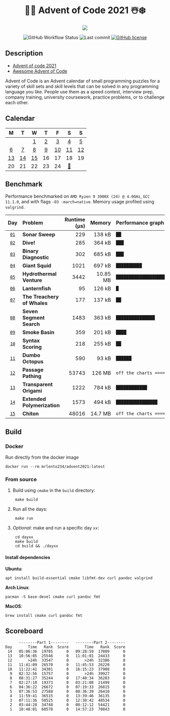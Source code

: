<div align="center">

# 🎅🎄 Advent of Code 2021 ☃️❄️
 

![](https://img.shields.io/badge/stars%20⭐-30-gold.svg)

![GitHub Workflow Status](https://img.shields.io/github/workflow/status/lento234/advent2021/CMake)
![Last commit](https://img.shields.io/github/last-commit/lento234/advent2021)
[![GitHub license](https://img.shields.io/github/license/lento234/advent2021?color=blue)](https://github.com/lento234/advent2021/blob/main/LICENSE)

</div>


## Description

- [Advent of code 2021](https://adventofcode.com/2021/)
- [Awesome Advent of Code](https://github.com/Bogdanp/awesome-advent-of-code)


Advent of Code is an Advent calendar of small programming puzzles for a variety of skill sets and skill levels that can be solved in any programming language you like. People use them as a speed contest, interview prep, company training, university coursework, practice problems, or to challenge each other. 

## Calendar

|           M           |           T           |           W           |          T           |           F           |              S              |           S           |
| :-------------------: | :-------------------: | :-------------------: | :------------------: | :-------------------: | :-------------------------: | :-------------------: |
|                       |                       | [1](day01/README.md)  | [2](day02/README.md) | [3](day03/README.md)  |    [4](day04/README.md)     | [5](day05/README.md)  |
| [6](day06/README.md)  | [7](day07/README.md)  | [8](day08/README.md)  | [9](day09/README.md) | [10](day10/README.md) |    [11](day11/README.md)    | [12](day12/README.md) |
| [13](day13/README.md) | [14](day14/README.md) | [15](day15/README.md) |          16          |          17           |             18              |          19           |
|          20           |          21           |          22           |          23          |          24           | [🎁](https://bit.ly/3pnrWiY) |                       |

## Benchmark

Performance benchmarked on `AMD Ryzen 9 3900X (24) @ 4.0GHz`, `GCC 11.1.0`, and with flags `-O3 -march=native`. Memory usage profiled using `valgrind`.


|            Day             | Problem                     | Runtime (μs) |   Memory | Performance graph (`█ == 250 μs`)    |
| :------------------------: | :-------------------------- | -----------: | -------: | :----------------------------------- |
| [`01`](day01/src/main.cpp) | **Sonar Sweep**             |          229 |   138 kB | `██`                                 |
| [`02`](day02/src/main.cpp) | **Dive!**                   |          285 |   364 kB | `███`                                |
| [`03`](day03/src/main.cpp) | **Binary Diagnostic**       |          302 |   685 kB | `███`                                |
| [`04`](day04/src/main.cpp) | **Giant Squid**             |         1021 |   697 kB | `██████████`                         |
| [`05`](day05/src/main.cpp) | **Hydrothermal Venture**    |         3442 | 10.85 MB | `██████████████████████████████████` |
| [`06`](day06/src/main.cpp) | **Lanternfish**             |           95 |   126 kB | `█`                                  |
| [`07`](day07/src/main.cpp) | **The Treachery of Whales** |          177 |   137 kB | `██`                                 |
| [`08`](day08/src/main.cpp) | **Seven Segment Search**    |         1483 |   363 kB | `███████████████`                    |
| [`09`](day09/src/main.cpp) | **Smoke Basin**             |          359 |   201 kB | `████`                               |
| [`10`](day10/src/main.cpp) | **Syntax Scoring**          |          218 |   255 kB | `██`                                 |
| [`11`](day11/src/main.cpp) | **Dumbo Octopus**           |          590 |    93 kB | `██████`                             |
| [`12`](day12/src/main.cpp) | **Passage Pathing**         |        53743 |   126 MB | `off the charts ==================>` |
| [`13`](day13/src/main.cpp) | **Transparent Origami**     |         1222 |   784 kB | `████████████`                       |
| [`14`](day14/src/main.cpp) | **Extended Polymerization** |         1573 |   494 kB | `████████████████`                   |
| [`15`](day15/src/main.cpp) | **Chiton**                  |        48016 |  14.7 MB | `off the charts ==================>` |


## Build 

### Docker

Run directly from the docker image

    docker run --rm mrlento234/advent2021:latest

### From source

1. Build using `cmake` in the `build` directory:

        make build

2. Run all the days:

        make run

3. *Optional*: make and run a specific day `xx`:

        cd dayxx
        make build
        cd build && ./dayxx

#### Install dependencies

**Ubuntu**:
    
    apt install build-essential cmake libfmt-dev curl pandoc valgrind

**Arch Linux**:

    pacman -S base-devel cmake curl pandoc fmt

**MacOS**: 

    brew install cmake curl pandoc fmt

## Scoreboard

          --------Part 1--------   --------Part 2--------
    Day       Time   Rank  Score       Time   Rank  Score
     14   05:06:36  19785      0   09:28:59  17809      0
     13   10:56:05  25546      0   11:01:01  24433      0
     12       >24h  33547      0       >24h  32386      0
     11   11:41:09  26570      0   11:45:53  26220      0
     10   11:22:41  34301      0   16:15:23  37908      0
      9   02:32:56  15757      0       >24h  39927      0
      8   08:31:27  35244      0   17:40:34  36203      0
      7   02:27:10  19373      0   03:21:08  21499      0
      6   04:36:22  26672      0   07:19:33  26815      0
      5   07:36:53  27588      0   08:36:39  26410      0
      4   11:59:41  36515      0   13:39:46  36135      0
      3   07:11:36  50525      0   12:38:42  48534      0
      2   03:44:28  34748      0   08:12:12  54421      0
      1   10:48:01  60578      0   14:57:23  70843      0
